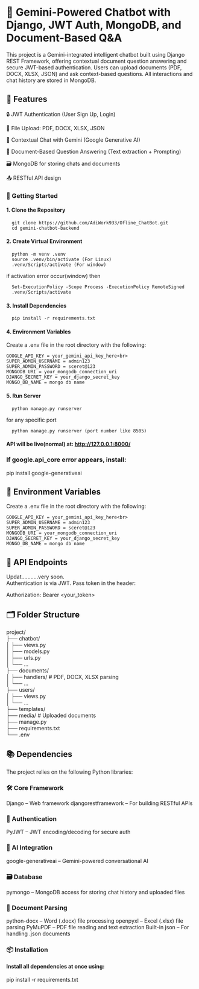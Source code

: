 # 🧠 Gemini-Powered Chatbot with Django, JWT Auth, MongoDB, and Document-Based Q&A
This project is a Gemini-integrated intelligent chatbot built using Django REST Framework, offering contextual document question answering and secure JWT-based authentication. Users can upload documents (PDF, DOCX, XLSX, JSON) and ask context-based questions. All interactions and chat history are stored in MongoDB.

## 📁 Features
🔒 JWT Authentication (User Sign Up, Login)

📄 File Upload: PDF, DOCX, XLSX, JSON

🤖 Contextual Chat with Gemini (Google Generative AI)

🧠 Document-Based Question Answering (Text extraction + Prompting)

🗃️ MongoDB for storing chats and documents

📤 RESTful API design

### 🚀 Getting Started
#### 1. Clone the Repository
```
  git clone https://github.com/AdiWork933/Ofline_ChatBot.git
  cd gemini-chatbot-backend
```
#### 2. Create Virtual Environment
```
  python -m venv .venv
  source .venv/bin/activate (For Linux)
  .venv/Scripts/activate (For window)
```
if activation error occur(window) then 
```
  Set-ExecutionPolicy -Scope Process -ExecutionPolicy RemoteSigned
  .venv/Scripts/activate
```

#### 3. Install Dependencies
```
  pip install -r requirements.txt
```
#### 4. Environment Variables
Create a .env file in the root directory with the following:
```
GOOGLE_API_KEY = your_gemini_api_key_here<br>
SUPER_ADMIN_USERNAME = admin123
SUPER_ADMIN_PASSWORD = sceret@123
MONGODB_URI = your_mongodb_connection_uri
DJANGO_SECRET_KEY = your_django_secret_key
MONGO_DB_NAME = mongo db name
```
#### 5. Run Server
```
  python manage.py runserver
```
for any specific port 
```
  python manage.py runserver (port number like 8505)
```
#### API will be live(normal) at: http://127.0.0.1:8000/
### If google.api_core error appears, install:

pip install google-generativeai<br>
## 🔑 Environment Variables
Create a .env file in the root directory with the following:
```
GOOGLE_API_KEY = your_gemini_api_key_here<br>
SUPER_ADMIN_USERNAME = admin123
SUPER_ADMIN_PASSWORD = sceret@123
MONGODB_URI = your_mongodb_connection_uri
DJANGO_SECRET_KEY = your_django_secret_key
MONGO_DB_NAME = mongo db name
```


## 🧪 API Endpoints
Updat...........very soon.<br>
Authentication is via JWT. Pass token in the header:

Authorization: Bearer <your_token>
## 🗂️ Folder Structure
project/<br>
├── chatbot/<br>
│   ├── views.py<br>
│   ├── models.py<br>
│   ├── urls.py<br>
│   └── ...<br>
├── documents/<br>
│   ├── handlers/        # PDF, DOCX, XLSX parsing<br>
│   └── ...<br>
├── users/<br>
│   ├── views.py<br>
│   └── ...<br>
├── templates/<br>
├── media/              # Uploaded documents<br>
├── manage.py<br>
├── requirements.txt<br>
└── .env

## 📚 Dependencies
The project relies on the following Python libraries:

### 🛠 Core Framework
Django – Web framework
djangorestframework – For building RESTful APIs

### 🔐 Authentication
PyJWT – JWT encoding/decoding for secure auth

### 🤖 AI Integration
google-generativeai – Gemini-powered conversational AI

### 🗃 Database
pymongo – MongoDB access for storing chat history and uploaded files

### 📄 Document Parsing
python-docx – Word (.docx) file processing
openpyxl – Excel (.xlsx) file parsing
PyMuPDF – PDF file reading and text extraction
Built-in json – For handling .json documents

### 📦 Installation
#### Install all dependencies at once using:

pip install -r requirements.txt

